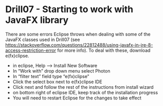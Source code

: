 # Drill07 - Starting to work with JavaFX library

There are some errors Eclipse throws when dealing with some of the JavaFX classes
used in Drill07 (see 
https://stackoverflow.com/questions/22812488/using-javafx-in-jre-8-access-restriction-error
for more info).  To deal with these, download e(fx)clipse.
 * in eclipse, Help —> Install New Software
 * In “Work with” drop down menu select Photon
 * In “filter text” field type “e(fx)clipse"
 * Click the select box next to e(fx)clipse IDE
 * Click next and follow the rest of the instructions from install wizard
 * on bottom right of eclipse IDE, keep track of the installation progress
 * You will need to restart Eclipse for the changes to take effect
